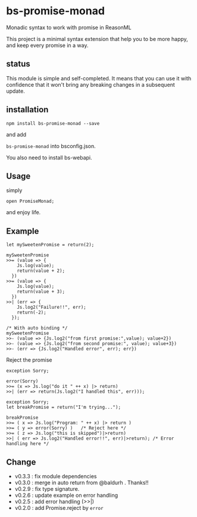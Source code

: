# bs-promise-monad
Monadic syntax to work with promise in ReasonML

This project is a minimal syntax extension that help you to be more happy, and keep every promise in a way.

## status
This module is simple and self-completed. It means that you can use it with confidence that it won't bring any breaking changes in a subsequent update.

## installation

`npm install bs-promise-monad --save`

and add

`bs-promise-monad` into bsconfig.json.

You also need to install bs-webapi.

## Usage

simply

`open PromiseMonad;`

and enjoy life.

## Example

```
let mySweetenPromise = return(2);

mySweetenPromise
>>= (value => {
    Js.log(value);
    return(value + 2);
  })
>>= (value => {
    Js.log(value);
    return(value + 3);
  })
>>| (err => {
    Js.log2("Failure!!", err);
    return(-2);
  });

/* With auto binding */
mySweetenPromise
>>- (value => {Js.log2("from first promise:",value); value+2})
>>- (value => {Js.log2("from second promise:", value); value+3})
>>- (err => {Js.log2("Handled error", err); err})

```

Reject the promise

```
exception Sorry;

error(Sorry)
>>= (x => Js.log("do it " ++ x) |> return)
>>| (err => return(Js.log2("I handled this", err)));
```

```
exception Sorry;
let breakPromise = return("I'm trying...");

breakPromise 
>>= ( x => Js.log("Program: " ++ x) |> return )
>>= ( y => error(Sorry) )   /* Reject here */
>>= ( z => Js.log("this is skipped")|>return)
>>| ( err => Js.log2("Handled error!!", err)|>return); /* Error handling here */
```


## Change

- v0.3.3 : fix module dependencies
- v0.3.0 : merge in auto return from @baldurh . Thanks!!
- v0.2.9 : fix type signature.
- v0.2.6 : update example on error handling
- v0.2.5 : add error handling (>>|)
- v0.2.0 : add Promise.reject by `error`
